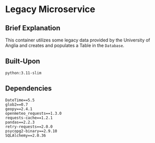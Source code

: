 # Legacy Microservice

## Brief Explanation

This container utilizes some legacy data provided by the University of Anglia and creates and populates a Table in the `Database`.

## Built-Upon

```
python:3.11-slim
```

## Dependencies
```
DateTime==5.5
glob2==0.7
geopy==2.4.1
openmeteo_requests==1.3.0
requests-cache==1.2.1
pandas==2.2.3
retry-requests==2.0.0
psycopg2-binary==2.9.10
SQLAlchemy==2.0.36
```
